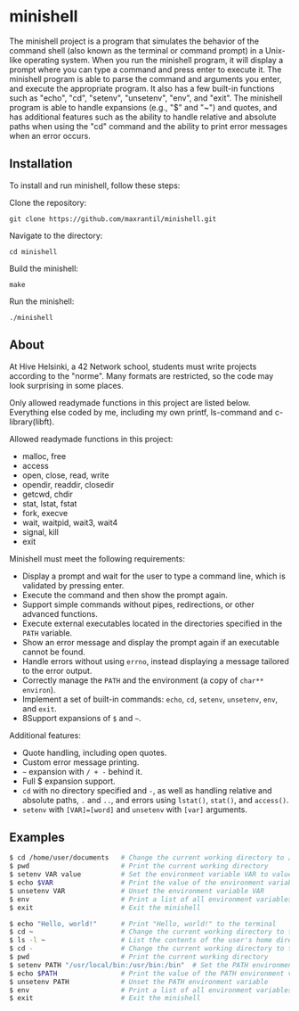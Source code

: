 # minishell

The minishell project is a program that simulates the behavior of the command shell (also known as the terminal or command prompt) in a Unix-like operating system. When you run the minishell program, it will display a prompt where you can type a command and press enter to execute it. The minishell program is able to parse the command and arguments you enter, and execute the appropriate program. It also has a few built-in functions such as "echo", "cd", "setenv", "unsetenv", "env", and "exit". The minishell program is able to handle expansions (e.g., "$" and "~") and quotes, and has additional features such as the ability to handle relative and absolute paths when using the "cd" command and the ability to print error messages when an error occurs.


## Installation
To install and run minishell, follow these steps:

Clone the repository:
```
git clone https://github.com/maxrantil/minishell.git
```
Navigate to the directory:
```
cd minishell
```
Build the minishell:
```
make
```
Run the minishell:
```
./minishell
```


## About
At Hive Helsinki, a 42 Network school, students must write projects according to the "norme". Many formats are restricted, so the code may look surprising in some places.

Only allowed readymade functions in this project are listed below. Everything
else coded by me, including my own printf, ls-command and c-library(libft).

Allowed readymade functions in this project:

* malloc, free
* access
* open, close, read, write
* opendir, readdir, closedir
* getcwd, chdir
* stat, lstat, fstat
* fork, execve
* wait, waitpid, wait3, wait4
* signal, kill
* exit

Minishell must meet the following requirements:

* Display a prompt and wait for the user to type a command line, which is validated by pressing enter.
* Execute the command and then show the prompt again.
* Support simple commands without pipes, redirections, or other advanced functions.
* Execute external executables located in the directories specified in the ``PATH`` variable.
* Show an error message and display the prompt again if an executable cannot be found.
* Handle errors without using ``errno``, instead displaying a message tailored to the error output.
* Correctly manage the ``PATH`` and the environment (a copy of ``char** environ``).
* Implement a set of built-in commands: ``echo``, ``cd``, ``setenv``, ``unsetenv``, ``env``, and ``exit``.
* 8Support expansions of ``$`` and ``~``.

Additional features:

* Quote handling, including open quotes.
* Custom error message printing.
* ``~`` expansion with ``/ + -`` behind it.
* Full $ expansion support.
* ``cd`` with no directory specified and ``-``, as well as handling relative and absolute paths, ``.`` and ``..``, and errors using ``lstat()``, ``stat()``, and ``access()``.
* ``setenv`` with ``[VAR]=[word]`` and ``unsetenv`` with ``[var]`` arguments.


## Examples
```bash
$ cd /home/user/documents   # Change the current working directory to /home/user/documents
$ pwd                       # Print the current working directory
$ setenv VAR value          # Set the environment variable VAR to value
$ echo $VAR                 # Print the value of the environment variable VAR
$ unsetenv VAR              # Unset the environment variable VAR
$ env                       # Print a list of all environment variables
$ exit                      # Exit the minishell
```

```bash
$ echo "Hello, world!"      # Print "Hello, world!" to the terminal
$ cd ~                      # Change the current working directory to the user's home directory
$ ls -l ~                   # List the contents of the user's home directory in long format
$ cd -                      # Change the current working directory to the previous working directory
$ pwd                       # Print the current working directory
$ setenv PATH "/usr/local/bin:/usr/bin:/bin"  # Set the PATH environment variable to include several directories
$ echo $PATH                # Print the value of the PATH environment variable
$ unsetenv PATH             # Unset the PATH environment variable
$ env                       # Print a list of all environment variables
$ exit                      # Exit the minishell
```
